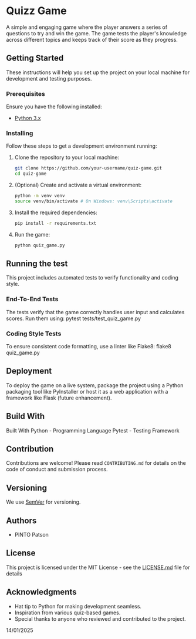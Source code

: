 # Quizz Game  
A simple and engaging game where the player answers a series of questions to try and win the game. The game tests the player's knowledge across different topics and keeps track of their score as they progress.  

## Getting Started  
These instructions will help you set up the project on your local machine for development and testing purposes.  

### Prerequisites  
Ensure you have the following installed:  
- [Python 3.x](https://www.python.org/downloads/)  

### Installing  
Follow these steps to get a development environment running:  

1. Clone the repository to your local machine:  
   ```bash
   git clone https://github.com/your-username/quiz-game.git
   cd quiz-game
2. (Optional) Create and activate a virtual environment:
   ```bash
   python -m venv venv
   source venv/bin/activate # On Windows: venv\Scripts\activate
3. Install the required dependencies:
   ```bash
   pip install -r requirements.txt
4. Run the game:
   ```bash
   python quiz_game.py

## Running the test
This project includes automated tests to verify functionality and coding style.

### End-To-End Tests
The tests verify that the game correctly handles user input and calculates scores. Run them using: pytest tests/test_quiz_game.py

### Coding Style Tests 
To ensure consistent code formatting, use a linter like Flake8: flake8 quiz_game.py

## Deployment 
To deploy the game on a live system, package the project using a Python packaging tool like PyInstaller or host it as a web application with a framework like Flask (future enhancement).

## Build With 
Built With
Python - Programming Language
Pytest - Testing Framework

## Contribution 
Contributions are welcome! Please read `CONTRIBUTING.md` for details on the code of conduct and submission process.

## Versioning 
We use [SemVer](https://semver.org/) for versioning. 

## Authors 
- PINTO Patson

## License 
This project is licensed under the MIT License - see the [LICENSE.md](https://github.com/Coraz0nn/Quizz_Game-NOMED_Anton-CDOF5/blob/main/LICENSE) file for details

## Acknowledgments
- Hat tip to Python for making development seamless.
- Inspiration from various quiz-based games.
- Special thanks to anyone who reviewed and contributed to the project.

14/01/2025